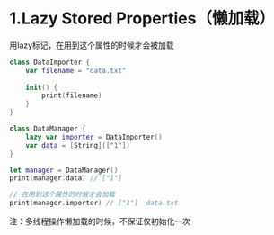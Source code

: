 # 1.Lazy Stored Properties（懒加载）
用lazy标记，在用到这个属性的时候才会被加载
```swift
class DataImporter {
    var filename = "data.txt"
    
    init() {
        print(filename)
    }
}

class DataManager {
    lazy var importer = DataImporter()
    var data = [String](["1"])
}

let manager = DataManager()
print(manager.data) // ["1"]

// 在用到这个属性的时候才会加载
print(manager.importer) // ["1"]  data.txt
```
注：多线程操作懒加载的时候，不保证仅初始化一次


